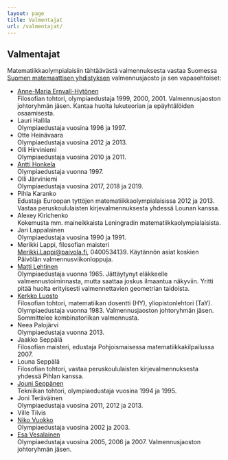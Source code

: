 ```yaml
---
layout: page
title: Valmentajat
url: /valmentajat/
---
```

## Valmentajat

Matematiikkaolympialaisiin tähtäävästä valmennuksesta vastaa Suomessa
[Suomen matemaattisen yhdistyksen][smy] valmennusjaosto ja sen vapaaehtoiset:

*  [Anne-Maria Ernvall-Hytönen][ameh]<br/>
   Filosofian tohtori, olympiaedustaja 1999, 2000, 2001.
   Valmennusjaoston johtoryhmän jäsen. Kantaa huolta lukuteorian ja epäyhtälöiden osaamisesta.
*  Lauri Hallila<br/> Olympiaedustaja vuosina 1996 ja 1997.
*  Otte Heinävaara<br/> Olympiaedustaja vuosina 2012 ja 2013.
*  Olli Hirviniemi<br/>Olympiaedustaja vuosina 2010 ja 2011.
*  [Antti Honkela][ahonkela]<br/> Olympiaedustaja vuonna 1997.
*  Olli Järviniemi<br/> Olympiaedustaja vuosina 2017, 2018 ja 2019.
*  Pihla Karanko <br/> Edustaja Euroopan tyttöjen matematiikkaolympialaisissa 2012 ja 2013. Vastaa peruskoululaisten kirjevalmennuksesta yhdessä Lounan kanssa.
*  Alexey Kirichenko<br/>
   Kokemusta mm. maineikkaista Leningradin matematiikkaolympialaisista.
*  Jari Lappalainen<br/> Olympiaedustaja vuosina 1990 ja 1991.
*  Merikki Lappi, filosofian maisteri<br/>
   Merikki.Lappi@paivola.fi, 0400534139.
   Käytännön asiat koskien Päivölän valmennusviikonloppuja.
*  [Matti Lehtinen][matti]<br/>
   Olympiaedustaja vuonna 1965. Jättäytynyt eläkkeelle valmennustoiminnasta, mutta saattaa joskus ilmaantua näkyviin.
   Yritti pitää huolta erityisesti valmennettavien geometrian taidoista.
*  [Kerkko Luosto][kluosto]<br/>
   Filosofian tohtori, matematiikan dosentti (HY), yliopistonlehtori (TaY).
   Olympiaedustaja vuonna 1983. Valmennusjaoston johtoryhmän jäsen.
   Sommittelee kombinatoriikan valmennusta.
*  Neea Palojärvi<br/> Olympiaedustaja vuonna 2013.
*  Jaakko Seppälä<br/>
   Filosofian maisteri, edustaja Pohjoismaisessa matematiikkakilpailussa 2007.
*  Louna Seppälä<br/>
   Filosofian tohtori, vastaa peruskoululaisten kirjevalmennuksesta yhdessä Pihlan kanssa.
*  [Jouni Seppänen][jks]<br/> Tekniikan tohtori, olympiaedustaja vuosina 1994 ja 1995.
*  Joni Teräväinen<br/> Olympiaedustaja vuosina 2011, 2012 ja 2013.
*  Ville Tilvis
*  [Niko Vuokko][ntvuok]<br/> Olympiaedustaja vuosina 2002 ja 2003.
*  [Esa Vesalainen][evvesala]<br/>
   Olympiaedustaja vuosina 2005, 2006 ja 2007. Valmennusjaoston johtoryhmän jäsen.

[smy]: http://www.matemaattinenyhdistys.fi/
[ameh]: http://users.abo.fi/aernvall/
[ahonkela]: http://www.iki.fi/ahonkela/
[matti]: http://www.elisanet.fi/matti.t.Lehtinen
[kluosto]: http://www.helsinki.fi/%7Ekluosto/
[jks]: http://www.iki.fi/jks/
[ntvuok]: http://www.cis.hut.fi/ntvuok/
[evvesala]: http://esavesalainen.fi
